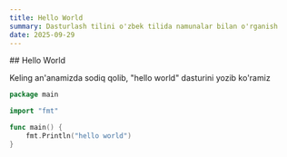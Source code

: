 ```yaml
---
title: Hello World
summary: Dasturlash tilini o'zbek tilida namunalar bilan o'rganish
date: 2025-09-29
---
```


<div class="my-md-content">
## Hello World

Keling an'anamizda sodiq qolib, "hello world" dasturini yozib ko'ramiz

```go
package main

import "fmt"

func main() {
    fmt.Println("hello world")
}
```
</div>
